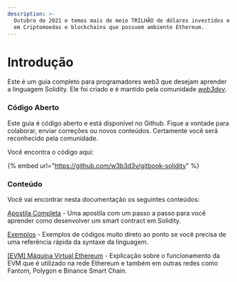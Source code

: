 ```yaml
---
description: >-
  Outubro de 2021 e temos mais de meio TRILHÃO de dólares investidos e aplicados
  em Criptomoedas e blockchains que possuem ambiente Ethereum.
---
```


# Introdução

Este é um guia completo para programadores web3 que desejam aprender a linguagem Solidity. Ele foi criado e é mantido pela comunidade [_web3dev_](https://www.web3dev.com.br).

### Código Aberto

Este guia é código aberto e está disponível no Github. Fique a vontade para colaborar, enviar correções ou novos conteúdos. Certamente você será reconhecido pela comunidade.

Você encontra o código aqui:

{% embed url="https://github.com/w3b3d3v/gitbook-solidity" %}

### Conteúdo

Você vai encontrar nesta documentação os seguintes conteúdos:

[Apostila Completa](broken-reference) - Uma apostila com um passo a passo para você aprender como desenvolver um smart contract em Solidity.

[Exemplos](exemplos/linguagem-v0.8.3/) - Exemplos de códigos muito direto ao ponto se você precisa de uma referência rápida da syntaxe da linguagem.

[\[EVM\] Máquina Virtual Ethereum](broken-reference) - Explicação sobre o funcionamento da EVM que é utilizado na rede Ethereum e também em outras redes como Fantom, Polygon e Binance Smart Chain.





